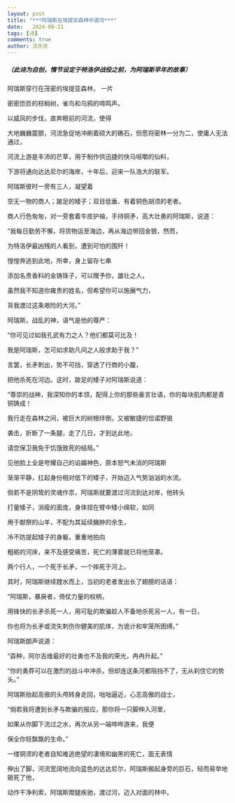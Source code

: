 ```yaml
---
layout: post
title: "***阿瑞斯在埃提亚森林中渡河***"
date:   2024-08-21
tags: [诗]
comments: true
author: 沈乐天
---
```

##### （此诗为自创，情节设定于特洛伊战役之前，为阿瑞斯早年的故事）

阿瑞斯穿行在茂密的埃提亚森林， 一片

密密匝匝的棕榈树，雀鸟和乌鸦的啼鸣声。

以威风的步伐，直奔眼前的河流，使得

大地巍巍震颤，河流急促地冲刷着硕大的礁石，但愿将密林一分为二，使庸人无法通过，

河流上游是丰沛的芒草，用于制作供迅捷的快马咀嚼的仙料，

下游将通向达达尼尔的海岸，十年后，迎来一队浩大的联军。

阿瑞斯彼时一旁有三人，凝望着

空无一物的商人；跛足的矮子；双目低垂、有着铜色胡须的老者。

商人行色匆匆，对一旁套着牛皮护袖，手持铜矛，高大壮勇的阿瑞斯，说道：

“我每日勤劳不懈，将货物运至海边，再从海边带回金银，然而，

为特洛伊最凶残的人看到，遭到可怕的围歼！

惶惶奔逃到此地，所幸，身上留存七串

添加名贵香料的金铸珠子，可以赠予你，雄壮之人，

虽然我不知道你雍贵的姓名，但希望你可以施展气力，

背我渡过这条艰险的大河。”

阿瑞斯，战乱的神，语气是他的尊严：

“你可见过如我孔武有力之人？他们都莫可比及！

我是阿瑞斯，怎可如求助凡间之人般求助于我？”

言罢，长矛刺出，势不可挡，穿透了行商的小腹，

把他杀死在河边。这时，跛足的矮子对阿瑞斯说道：

“尊崇的战神，我深知你的本领，配得上你的那些豪言壮语，你的每块肌肉都是青铜铸成！

我行走在森林之间，被巨大的树根绊倒，又被敏捷的恰诺野狼

袭击，折断了一条腿，走了几日，才到达此地，

请您保卫我免于饥饿致死的结局。”

见他脸上全是夸耀自己的谄媚神色，原本怒气未消的阿瑞斯

渐渐平静，扛起身份相对低下的矮子，开始迈入气势汹汹的水流。

倘若不是阴鸷的灵魂作祟，阿瑞斯就要渡过河流到达对岸，他转头

打量矮子，消瘦的面庞，身体捏在臂中矮小绵软，如同

用于献祭的山羊，不配为其延续臃肿的余生，

冷不防提起矮子的身躯，重重地拍向

粗粝的河床，来不及感受痛苦，死亡的薄雾就已将他笼罩。

两个行人，一个死于长矛，一个摔死于河上。

其时，阿瑞斯继续蹚水而上，当初的老者发出长了翅膀的话语：

“阿瑞斯，暴戾者，倚仗力量的权柄，

用锋快的长矛杀死一人，用可耻的欺骗趁人不备地杀死另一人，有一日，

你也将为长矛或流矢刺伤你健美的肌体，为诡计和牢笼所困缚。”

阿瑞斯朗声说道：

“孬种，阿尔吉维最好的壮勇也不及我的荣光，冉冉升起。”

“你的勇莽可以在激烈的战斗中冲杀，但却连这条河都阻挡不了，无从刹住它的势头。”

阿瑞斯抬起高傲的头颅转身走回，咄咄逼近，心志高傲的战士，

“倘若我将遭到长矛与欺骗的报应，那你将一只脚伸入河里，

如果从你脚下流过之水，再次从另一端哗哗游来，我便

保全你轻飘飘的生命。”

一缕铜须的老者自知难逃绝望的凄境和幽黑的死亡，面无表情

伸出了脚，河流宽阔地流向蓝色的达达尼尔，阿瑞斯搬起身旁的巨石，轻而易举地砸死了他，

动作干净利索，阿瑞斯蹬腿疾驰，渡过河，迈入对面的林中。
